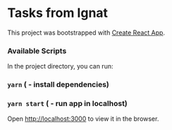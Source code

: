 # Tasks from Ignat

This project was bootstrapped with [Create React App](https://github.com/facebook/create-react-app).

### Available Scripts

In the project directory, you can run:

### `yarn` ( - install dependencies)

### `yarn start` ( - run app in localhost)

Open [http://localhost:3000](http://localhost:3000) to view it in the browser.



